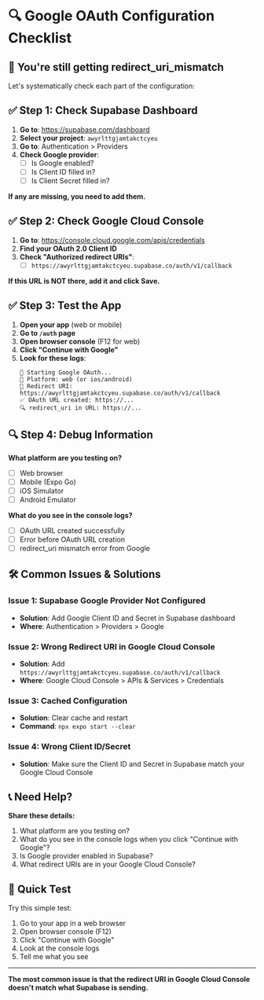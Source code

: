 # 🔍 Google OAuth Configuration Checklist

## 🚨 **You're still getting redirect_uri_mismatch**

Let's systematically check each part of the configuration:

## ✅ **Step 1: Check Supabase Dashboard**

1. **Go to**: https://supabase.com/dashboard
2. **Select your project**: `awyrlttgjamtakctcyeu`
3. **Go to**: Authentication > Providers
4. **Check Google provider**:
   - [ ] Is Google enabled?
   - [ ] Is Client ID filled in?
   - [ ] Is Client Secret filled in?

**If any are missing, you need to add them.**

## ✅ **Step 2: Check Google Cloud Console**

1. **Go to**: https://console.cloud.google.com/apis/credentials
2. **Find your OAuth 2.0 Client ID**
3. **Check "Authorized redirect URIs"**:
   - [ ] `https://awyrlttgjamtakctcyeu.supabase.co/auth/v1/callback`

**If this URL is NOT there, add it and click Save.**

## ✅ **Step 3: Test the App**

1. **Open your app** (web or mobile)
2. **Go to `/auth` page**
3. **Open browser console** (F12 for web)
4. **Click "Continue with Google"**
5. **Look for these logs**:
   ```
   🚀 Starting Google OAuth...
   📱 Platform: web (or ios/android)
   🔗 Redirect URI: https://awyrlttgjamtakctcyeu.supabase.co/auth/v1/callback
   ✅ OAuth URL created: https://...
   🔍 redirect_uri in URL: https://...
   ```

## 🔍 **Step 4: Debug Information**

**What platform are you testing on?**
- [ ] Web browser
- [ ] Mobile (Expo Go)
- [ ] iOS Simulator
- [ ] Android Emulator

**What do you see in the console logs?**
- [ ] OAuth URL created successfully
- [ ] Error before OAuth URL creation
- [ ] redirect_uri mismatch error from Google

## 🛠️ **Common Issues & Solutions**

### **Issue 1: Supabase Google Provider Not Configured**
- **Solution**: Add Google Client ID and Secret in Supabase dashboard
- **Where**: Authentication > Providers > Google

### **Issue 2: Wrong Redirect URI in Google Cloud Console**
- **Solution**: Add `https://awyrlttgjamtakctcyeu.supabase.co/auth/v1/callback`
- **Where**: Google Cloud Console > APIs & Services > Credentials

### **Issue 3: Cached Configuration**
- **Solution**: Clear cache and restart
- **Command**: `npx expo start --clear`

### **Issue 4: Wrong Client ID/Secret**
- **Solution**: Make sure the Client ID and Secret in Supabase match your Google Cloud Console

## 📞 **Need Help?**

**Share these details:**
1. What platform are you testing on?
2. What do you see in the console logs when you click "Continue with Google"?
3. Is Google provider enabled in Supabase?
4. What redirect URIs are in your Google Cloud Console?

## 🎯 **Quick Test**

Try this simple test:
1. Go to your app in a web browser
2. Open browser console (F12)
3. Click "Continue with Google"
4. Look at the console logs
5. Tell me what you see

---

**The most common issue is that the redirect URI in Google Cloud Console doesn't match what Supabase is sending.** 